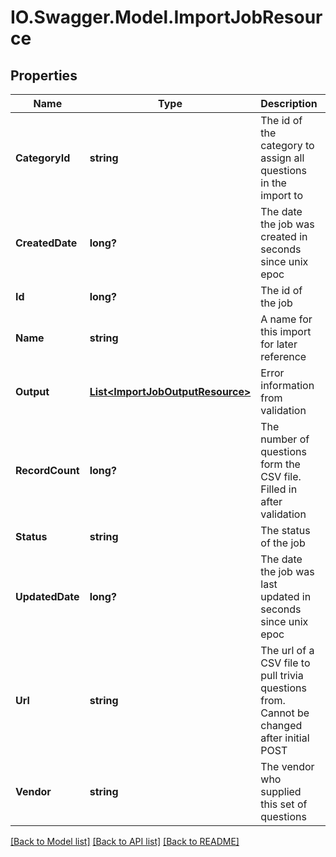 # IO.Swagger.Model.ImportJobResource
## Properties

Name | Type | Description | Notes
------------ | ------------- | ------------- | -------------
**CategoryId** | **string** | The id of the category to assign all questions in the import to | 
**CreatedDate** | **long?** | The date the job was created in seconds since unix epoc | [optional] 
**Id** | **long?** | The id of the job | [optional] 
**Name** | **string** | A name for this import for later reference | 
**Output** | [**List&lt;ImportJobOutputResource&gt;**](ImportJobOutputResource.md) | Error information from validation | [optional] 
**RecordCount** | **long?** | The number of questions form the CSV file. Filled in after validation | [optional] 
**Status** | **string** | The status of the job | [optional] 
**UpdatedDate** | **long?** | The date the job was last updated in seconds since unix epoc | [optional] 
**Url** | **string** | The url of a CSV file to pull trivia questions from. Cannot be changed after initial POST | 
**Vendor** | **string** | The vendor who supplied this set of questions | 

[[Back to Model list]](../README.md#documentation-for-models) [[Back to API list]](../README.md#documentation-for-api-endpoints) [[Back to README]](../README.md)

